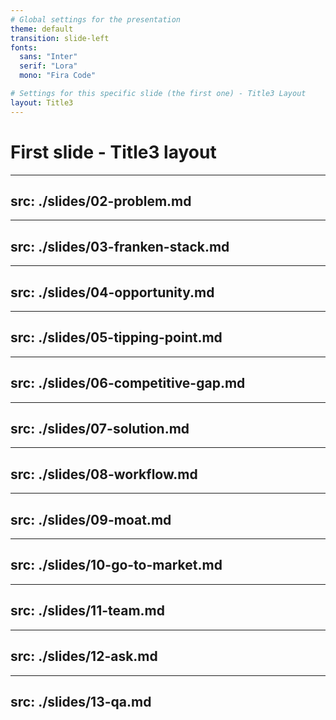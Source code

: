 ```yaml
---
# Global settings for the presentation
theme: default
transition: slide-left
fonts:
  sans: "Inter"
  serif: "Lora"
  mono: "Fira Code"

# Settings for this specific slide (the first one) - Title3 Layout
layout: Title3
---
```


# First slide - Title3 layout

---
src: ./slides/02-problem.md
---

---
src: ./slides/03-franken-stack.md
---

---
src: ./slides/04-opportunity.md
---

---
src: ./slides/05-tipping-point.md
---

---
src: ./slides/06-competitive-gap.md
---

---
src: ./slides/07-solution.md
---

---
src: ./slides/08-workflow.md
---

---
src: ./slides/09-moat.md
---

---
src: ./slides/10-go-to-market.md
---

---
src: ./slides/11-team.md
---

---
src: ./slides/12-ask.md
---

---
src: ./slides/13-qa.md
---
